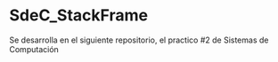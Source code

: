 # SdeC_StackFrame
Se desarrolla en el siguiente repositorio, el practico #2 de Sistemas de Computación
